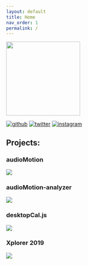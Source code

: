 ```yaml
---
layout: default
title: Home
nav_order: 1
permalink: /
---
```


[<img src="https://avatars3.githubusercontent.com/u/1033735" width="200">](https://github.com/hvianna)

[![github](https://img.shields.io/badge/GitHub-000000?style=for-the-badge&logo=GitHub&logoColor=white)](https://github.com/hvianna)
[![twitter](https://img.shields.io/badge/Twitter-1DA1F2?style=for-the-badge&logo=Twitter&logoColor=white)](https://twitter.com/HenriqueVianna)
[![instagram](https://img.shields.io/badge/Instagram-E4405F?style=for-the-badge&logo=Instagram&logoColor=white)](https://www.instagram.com/henriquevianna/)

## Projects:

### audioMotion

[![](https://audiomotion.me/docs/img/audioMotion-header.png)](https://audiomotion.me)

### audioMotion-analyzer

[![](https://audiomotion.dev/cover.png)](https://audiomotion.dev)

### desktopCal.js

[![](https://raw.githubusercontent.com/hvianna/desktopCal.js/master/img/sharing.png)](https://github.com/hvianna/desktopCal.js)

### Xplorer 2019

[![](https://henriquevianna.com/Xplorer2019/img/Xplorer2019.png)](https://henriquevianna.com/Xplorer2019)
